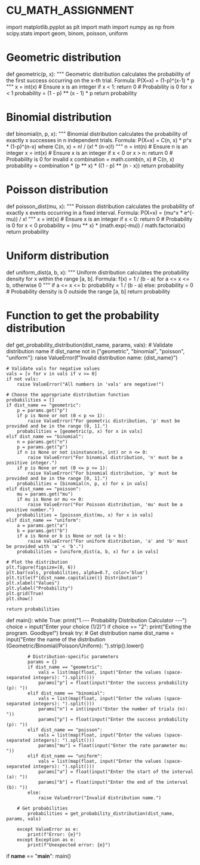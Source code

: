 # CU_MATH_ASSIGNMENT
import matplotlib.pyplot as plt
import math
import numpy as np
from scipy.stats import geom, binom, poisson, uniform

# Geometric distribution
def geometric(p, x):
    """
    Geometric distribution calculates the probability of the first success occurring on the x-th trial.
    Formula: P(X=x) = (1-p)^(x-1) * p
    """
    x = int(x)  # Ensure x is an integer
    if x < 1:
        return 0  # Probability is 0 for x < 1
    probability = (1 - p) ** (x - 1) * p
    return probability

# Binomial distribution
def binomial(n, p, x):
    """
    Binomial distribution calculates the probability of exactly x successes in n independent trials.
    Formula: P(X=x) = C(n, x) * p^x * (1-p)^(n-x)
    where C(n, x) = n! / (x! * (n-x)!)
    """
    n = int(n)  # Ensure n is an integer
    x = int(x)  # Ensure x is an integer
    if x < 0 or x > n:
        return 0  # Probability is 0 for invalid x
    combination = math.comb(n, x)  # C(n, x)
    probability = combination * (p ** x) * ((1 - p) ** (n - x))
    return probability

# Poisson distribution
def poisson_dist(mu, x):
    """
    Poisson distribution calculates the probability of exactly x events occurring in a fixed interval.
    Formula: P(X=x) = (mu^x * e^(-mu)) / x!
    """
    x = int(x)  # Ensure x is an integer
    if x < 0:
        return 0  # Probability is 0 for x < 0
    probability = (mu ** x) * (math.exp(-mu)) / math.factorial(x)
    return probability

# Uniform distribution
def uniform_dist(a, b, x):
    """
    Uniform distribution calculates the probability density for x within the range [a, b].
    Formula: f(x) = 1 / (b - a) for a <= x <= b, otherwise 0
    """
    if a <= x <= b:
        probability = 1 / (b - a)
    else:
        probability = 0  # Probability density is 0 outside the range [a, b]
    return probability


# Function to get the probability distribution
def get_probability_distribution(dist_name, params, vals):
    # Validate distribution name
    if dist_name not in ["geometric", "binomial", "poisson", "uniform"]:
        raise ValueError(f"Invalid distribution name: {dist_name}")
    
    # Validate vals for negative values
    vals = [v for v in vals if v >= 0]
    if not vals:
        raise ValueError("All numbers in 'vals' are negative!")
    
    # Choose the appropriate distribution function
    probabilities = []
    if dist_name == "geometric":
        p = params.get("p")
        if p is None or not (0 < p <= 1):
            raise ValueError("For geometric distribution, 'p' must be provided and be in the range (0, 1].")
        probabilities = [geometric(p, x) for x in vals]
    elif dist_name == "binomial":
        n = params.get("n")
        p = params.get("p")
        if n is None or not isinstance(n, int) or n <= 0:
            raise ValueError("For binomial distribution, 'n' must be a positive integer.")
        if p is None or not (0 <= p <= 1):
            raise ValueError("For binomial distribution, 'p' must be provided and be in the range [0, 1].")
        probabilities = [binomial(n, p, x) for x in vals]
    elif dist_name == "poisson":
        mu = params.get("mu")
        if mu is None or mu <= 0:
            raise ValueError("For Poisson distribution, 'mu' must be a positive number.")
        probabilities = [poisson_dist(mu, x) for x in vals]
    elif dist_name == "uniform":
        a = params.get("a")
        b = params.get("b")
        if a is None or b is None or not (a < b):
            raise ValueError("For uniform distribution, 'a' and 'b' must be provided with 'a' < 'b'.")
        probabilities = [uniform_dist(a, b, x) for x in vals]

    # Plot the distribution
    plt.figure(figsize=(8, 6))
    plt.bar(vals, probabilities, alpha=0.7, color='blue')
    plt.title(f"{dist_name.capitalize()} Distribution")
    plt.xlabel("Values")
    plt.ylabel("Probability")
    plt.grid(True)
    plt.show()

    return probabilities

def main():
    while True:
        print("1.--- Probability Distribution Calculator ---")
        choice = input("Enter your choice (1/2)")
        if choice == "2":
            print("Exiting the program. Goodbye!")
            break
        try:
            # Get distribution name
            dist_name = input("Enter the name of the distribution (Geometric/Binomial/Poisson/Uniform): ").strip().lower()
        
            # Distribution-specific parameters
            params = {}
            if dist_name == "geometric":
                vals = list(map(float, input("Enter the values (space-separated integers): ").split()))
                params["p"] = float(input("Enter the success probability (p): "))
            elif dist_name == "binomial":
                vals = list(map(float, input("Enter the values (space-separated integers): ").split()))
                params["n"] = int(input("Enter the number of trials (n): "))
                params["p"] = float(input("Enter the success probability (p): "))
            elif dist_name == "poisson":
                vals = list(map(float, input("Enter the values (space-separated integers): ").split()))
                params["mu"] = float(input("Enter the rate parameter mu: "))
            elif dist_name == "uniform":
                vals = list(map(float, input("Enter the values (space-separated integers): ").split()))
                params["a"] = float(input("Enter the start of the interval (a): "))
                params["b"] = float(input("Enter the end of the interval (b): "))
            else:
                raise ValueError("Invalid distribution name.")
        
        # Get probabilities
            probabilities = get_probability_distribution(dist_name, params, vals)
        
        except ValueError as e:
            print(f"Error: {e}")   
        except Exception as e:
            print(f"Unexpected error: {e}")

if __name__ == "__main__":
    main()

